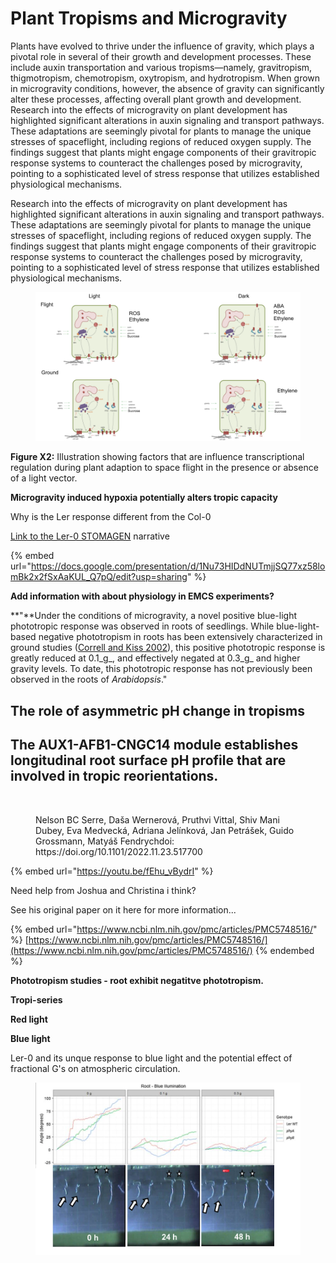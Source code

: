 # Plant Tropisms and Microgravity

Plants have evolved to thrive under the influence of gravity, which plays a pivotal role in several of their growth and development processes. These include auxin transportation and various tropisms—namely, gravitropism, thigmotropism, chemotropism, oxytropism, and hydrotropism. When grown in microgravity conditions, however, the absence of gravity can significantly alter these processes, affecting overall plant growth and development. Research into the effects of microgravity on plant development has highlighted significant alterations in auxin signaling and transport pathways. These adaptations are seemingly pivotal for plants to manage the unique stresses of spaceflight, including regions of reduced oxygen supply. The findings suggest that plants might engage components of their gravitropic response systems to counteract the challenges posed by microgravity, pointing to a sophisticated level of stress response that utilizes established physiological mechanisms.

Research into the effects of microgravity on plant development has highlighted significant alterations in auxin signaling and transport pathways. These adaptations are seemingly pivotal for plants to manage the unique stresses of spaceflight, including regions of reduced oxygen supply. The findings suggest that plants might engage components of their gravitropic response systems to counteract the challenges posed by microgravity, pointing to a sophisticated level of stress response that utilizes established physiological mechanisms.



<figure><img src=".gitbook/assets/image (10) (1).png" alt=""><figcaption></figcaption></figure>

**Figure X2:** Illustration showing factors that are influence transcriptional regulation during plant adaption to space flight in the presence or absence of a light vector.&#x20;



**Microgravity induced hypoxia potentially alters tropic capacity**&#x20;



Why is the Ler response different from the Col-0

[Link to the Ler-0 STOMAGEN](https://docs.google.com/presentation/d/1Nu73HIDdNUTmjjSQ77xz58lomBk2x2fSxAaKUL\_Q7pQ/edit?usp=sharing) narrative

{% embed url="https://docs.google.com/presentation/d/1Nu73HIDdNUTmjjSQ77xz58lomBk2x2fSxAaKUL_Q7pQ/edit?usp=sharing" %}



**Add information with about physiology in EMCS experiments?**&#x20;

**"**Under the conditions of microgravity, a novel positive blue-light phototropic response was observed in roots of seedlings. While blue-light-based negative phototropism in roots has been extensively characterized in ground studies ([Correll and Kiss 2002](https://www.ncbi.nlm.nih.gov/pmc/articles/PMC5748516/#R12)), this positive phototropic response is greatly reduced at 0.1_g_, and effectively negated at 0.3_g_ and higher gravity levels. To date, this phototropic response has not previously been observed in the roots of _Arabidopsis_."&#x20;





## The role of asymmetric pH change in tropisms  <a href="#page-title" id="page-title"></a>

## The AUX1-AFB1-CNGC14 module establishes longitudinal root surface pH profile that are involved in tropic reorientations.  <a href="#page-title" id="page-title"></a>

<figure><img src="https://lh7-us.googleusercontent.com/QPHEKotZa17gXbpKjC5nLNZC5C_kcsBmxfnbdqsxKIw1nKcA20fDDXX3ktpGPOmSO4ShvnJyiesbLJh8MIzZcONfHSNq2SbYfZ2E_dAXC5NZ-KokMdxHasd48BdOJ5EYoSH-U06CF-ozLZCo3nldDv9YBA=s2048" alt=""><figcaption><p>Nelson BC Serre, Daša Wernerová, Pruthvi Vittal, Shiv Mani Dubey, Eva Medvecká, Adriana Jelínková, Jan Petrášek, Guido Grossmann, <a href="http://orcid.org/0000-0002-9767-8699"> </a>Matyáš Fendrychdoi: https://doi.org/10.1101/2022.11.23.517700</p></figcaption></figure>

{% embed url="https://youtu.be/fEhu_vBydrI" %}

Need help from Joshua and Christina i think?

See his original paper on it here for more information...&#x20;

{% embed url="https://www.ncbi.nlm.nih.gov/pmc/articles/PMC5748516/" %}
[https://www.ncbi.nlm.nih.gov/pmc/articles/PMC5748516/](https://www.ncbi.nlm.nih.gov/pmc/articles/PMC5748516/)
{% endembed %}

**Phototropism studies - root exhibit negatitve phototropism.**&#x20;

**Tropi-series**

**Red light**

**Blue light**&#x20;





Ler-0 and its unque response to blue light and the potential effect of fractional G's on atmospheric circulation. &#x20;

<figure><img src=".gitbook/assets/image (18).png" alt=""><figcaption></figcaption></figure>

